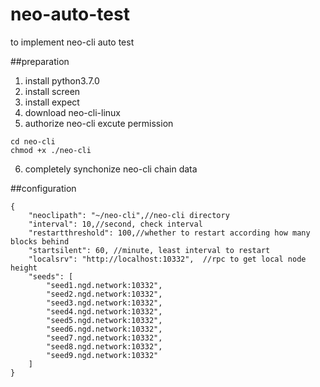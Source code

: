 # neo-auto-test
to implement neo-cli auto test 

##preparation
1. install python3.7.0
2. install screen
3. install expect
4. download neo-cli-linux
5. authorize neo-cli excute permission
```
cd neo-cli
chmod +x ./neo-cli
```
6. completely synchonize neo-cli chain data

##configuration

```
{
    "neoclipath": "~/neo-cli",//neo-cli directory
    "interval": 10,//second, check interval
    "restartthreshold": 100,//whether to restart according how many blocks behind
    "startsilent": 60, //minute, least interval to restart
    "localsrv": "http://localhost:10332",  //rpc to get local node height
    "seeds": [
        "seed1.ngd.network:10332",
        "seed2.ngd.network:10332",
        "seed3.ngd.network:10332",
        "seed4.ngd.network:10332",
        "seed5.ngd.network:10332",
        "seed6.ngd.network:10332",
        "seed7.ngd.network:10332",
        "seed8.ngd.network:10332",
        "seed9.ngd.network:10332"  
    ]
}
```